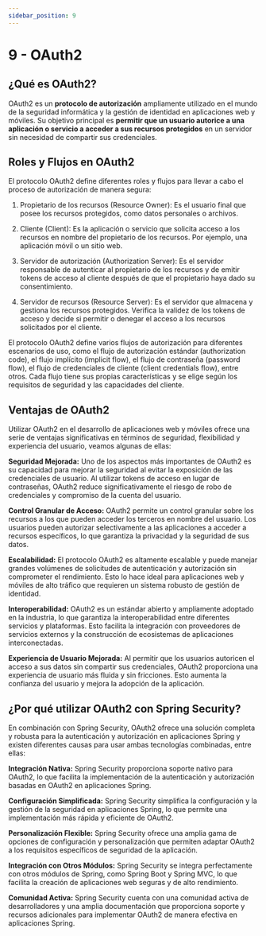 ```yaml
---
sidebar_position: 9
---
```


# 9 - OAuth2

## ¿Qué es OAuth2?
OAuth2 es un **protocolo de autorización** ampliamente utilizado en el mundo de la seguridad informática y la gestión de identidad en aplicaciones web y móviles. Su objetivo principal es **permitir que un usuario autorice a una aplicación o servicio a acceder a sus recursos protegidos** en un servidor sin necesidad de compartir sus credenciales.

## Roles y Flujos en OAuth2
El protocolo OAuth2 define diferentes roles y flujos para llevar a cabo el proceso de autorización de manera segura:

1. Propietario de los recursos (Resource Owner): Es el usuario final que posee los recursos protegidos, como datos personales o archivos.

2. Cliente (Client): Es la aplicación o servicio que solicita acceso a los recursos en nombre del propietario de los recursos. Por ejemplo, una aplicación móvil o un sitio web.

3. Servidor de autorización (Authorization Server): Es el servidor responsable de autenticar al propietario de los recursos y de emitir tokens de acceso al cliente después de que el propietario haya dado su consentimiento.

4. Servidor de recursos (Resource Server): Es el servidor que almacena y gestiona los recursos protegidos. Verifica la validez de los tokens de acceso y decide si permitir o denegar el acceso a los recursos solicitados por el cliente.

El protocolo OAuth2 define varios flujos de autorización para diferentes escenarios de uso, como el flujo de autorización estándar (authorization code), el flujo implícito (implicit flow), el flujo de contraseña (password flow), el flujo de credenciales de cliente (client credentials flow), entre otros. Cada flujo tiene sus propias características y se elige según los requisitos de seguridad y las capacidades del cliente.

## Ventajas de OAuth2
Utilizar OAuth2 en el desarrollo de aplicaciones web y móviles ofrece una serie de ventajas significativas en términos de seguridad, flexibilidad y experiencia del usuario, veamos algunas de ellas:

**Seguridad Mejorada:** Uno de los aspectos más importantes de OAuth2 es su capacidad para mejorar la seguridad al evitar la exposición de las credenciales de usuario. Al utilizar tokens de acceso en lugar de contraseñas, OAuth2 reduce significativamente el riesgo de robo de credenciales y compromiso de la cuenta del usuario.

**Control Granular de Acceso:** OAuth2 permite un control granular sobre los recursos a los que pueden acceder los terceros en nombre del usuario. Los usuarios pueden autorizar selectivamente a las aplicaciones a acceder a recursos específicos, lo que garantiza la privacidad y la seguridad de sus datos.

**Escalabilidad:** El protocolo OAuth2 es altamente escalable y puede manejar grandes volúmenes de solicitudes de autenticación y autorización sin comprometer el rendimiento. Esto lo hace ideal para aplicaciones web y móviles de alto tráfico que requieren un sistema robusto de gestión de identidad.

**Interoperabilidad:** OAuth2 es un estándar abierto y ampliamente adoptado en la industria, lo que garantiza la interoperabilidad entre diferentes servicios y plataformas. Esto facilita la integración con proveedores de servicios externos y la construcción de ecosistemas de aplicaciones interconectadas.

**Experiencia de Usuario Mejorada:** Al permitir que los usuarios autoricen el acceso a sus datos sin compartir sus credenciales, OAuth2 proporciona una experiencia de usuario más fluida y sin fricciones. Esto aumenta la confianza del usuario y mejora la adopción de la aplicación.

## ¿Por qué utilizar OAuth2 con Spring Security?
En combinación con Spring Security, OAuth2 ofrece una solución completa y robusta para la autenticación y autorización en aplicaciones Spring y existen diferentes causas para usar ambas tecnologías combinadas, entre ellas:

**Integración Nativa:** Spring Security proporciona soporte nativo para OAuth2, lo que facilita la implementación de la autenticación y autorización basadas en OAuth2 en aplicaciones Spring.

**Configuración Simplificada:** Spring Security simplifica la configuración y la gestión de la seguridad en aplicaciones Spring, lo que permite una implementación más rápida y eficiente de OAuth2.

**Personalización Flexible:** Spring Security ofrece una amplia gama de opciones de configuración y personalización que permiten adaptar OAuth2 a los requisitos específicos de seguridad de la aplicación.

**Integración con Otros Módulos:** Spring Security se integra perfectamente con otros módulos de Spring, como Spring Boot y Spring MVC, lo que facilita la creación de aplicaciones web seguras y de alto rendimiento.

**Comunidad Activa:** Spring Security cuenta con una comunidad activa de desarrolladores y una amplia documentación que proporciona soporte y recursos adicionales para implementar OAuth2 de manera efectiva en aplicaciones Spring.